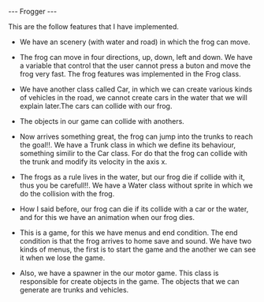 --- Frogger ---

This are the follow features that I have implemented.

* We have an scenery (with water and road) in which the frog can move.

* The frog can move in four directions, up, down, left and down. We have a variable that control that the user cannot press a buton and move the frog very fast. The frog features was implemented in the Frog class.

* We have another class called Car, in which we can create various kinds of vehicles in the road, we cannot create cars in the water that we will explain later.The cars can collide with our frog.

* The objects in our game can collide with anothers.

* Now arrives something great, the frog can jump into the trunks to reach the goal!!. We have a Trunk class in which we define its behaviour, something similir to the Car class. For do that the frog can collide with the trunk and modify its velocity in the axis x.

* The frogs as a rule lives in the water, but our frog die if collide with it, thus you be carefull!!. We have a Water class without sprite in which we do the collision with the frog.

* How I said before, our frog can die if its collide with a car or the water, and for this we have an animation when our frog dies.

* This is a game, for this we have menus and end condition. The end condition is that the frog arrives to home save and sound. We have two kinds of menus, the first is to start the game and the another we can see it when we lose the game.

* Also, we have a spawner in the our motor game. This class is responsible for create objects in the game. The objects that we can generate are trunks and vehicles.
